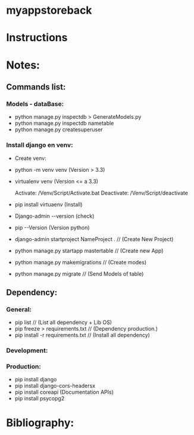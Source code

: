 # myappstoreback

# Instructions

# Notes:

## Commands list:

### Models - dataBase:

- python manage.py inspectdb > GenerateModels.py
- python manage.py inspectdb nametable
- python manage.py createsuperuser

### Install django en venv:

+ Create venv:

- python -m venv venv (Version > 3.3)
- virtualenv venv (Version <= a 3.3)

    Activate:
        /Venv/Script/Activate.bat
    Deactivate:
        /Venv/Script/deactivate

- pip install virtuaenv (Install)
- Django-admin --version (check)
- pip --Version (Version python)
    
- django-admin startproject NameProject . // (Create New Project)
- python manage.py startapp mastertable // (Create new App)
- python manage.py makemigrations // (Create modes)
- python manage.py migrate // (Send Models of table)

## Dependency:

### General:

- pip list // (List all dependency + Lib OS)
- pip freeze > requirements.txt // (Dependency production.)
- pip install -r requirements.txt // (Install all dependency)
    
### Development:

### Production:

- pip install django
- pip install django-cors-headersx
- pip install coreapi (Documentation APIs)
- pip install psycopg2

# Bibliography:


